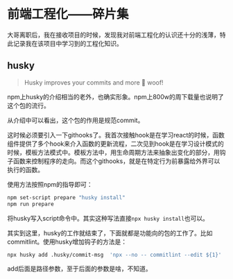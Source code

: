 # 前端工程化——碎片集
大哥离职后，我在接收项目的时候，发现我对前端工程化的认识还十分的浅薄，特此记录我在该项目中学习到的工程化知识。
## husky
> Husky improves your commits and more 🐶 woof!

npm上husky的介绍相当的老外，也确实形象。npm上800w的周下载量也说明了这个包的流行。

从介绍中可以看出，这个包的作用是规范commit。

这时候必须要引入一下githooks了。我首次接触hook是在学习react的时候，函数组件提供了多个hook来介入函数的更新流程，二次见到hook是在学习设计模式的时候，模板方法模式中。模板方法中，用生命周期方法来抽象出变化的部分，用钩子函数来控制程序的走向。而这个githooks，就是在特定行为前暴露给外界可以执行的函数。

使用方法按照npm的指导即可：
```bash
npm set-script prepare "husky install"
npm run prepare
```
将husky写入script命令中。其实这种写法直接`npx husky install`也可以。

其实到这里，husky的工作就结束了，下面就都是功能向的包的工作了。比如commitlint。使用husky增加钩子的方法是：
```bash
npx husky add .husky/commit-msg  'npx --no -- commitlint --edit ${1}'
```
add后面是路径参数，至于后面的参数是啥，不知道。